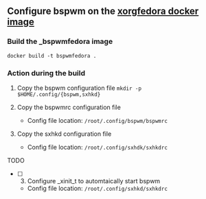 ## Configure bspwm on the [xorgfedora docker image](../xorg/README.md)

### Build the _bspwmfedora image
``` docker build -t bspwmfedora . ```


### Action during the build
1. Copy the bspwm configuration file
   ```mkdir -p  $HOME/.config/{bspwm,sxhkd} ```

2. Copy the bspwmrc configuration file
   - Config file location: 
      `/root/.config/bspwm/bspwmrc`

2. Copy the sxhkd configuration file
   - Config file location: 
      `/root/.config/sxhdk/sxhkdrc`

TODO
 - [ ] 3. Configure _xinit_t to automtaically start bspwm
   - Config file location: 
      `/root/.config/sxhkd/sxhkdrc`

